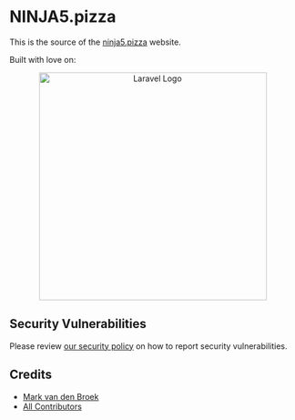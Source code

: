 # NINJA5.pizza

This is the source of the [ninja5.pizza][link-website] website.

Built with love on:

<p align="center"><a href="https://laravel.com" target="_blank"><img src="https://raw.githubusercontent.com/laravel/art/master/logo-lockup/5%20SVG/2%20CMYK/1%20Full%20Color/laravel-logolockup-cmyk-red.svg" width="400" alt="Laravel Logo"></a></p>

## Security Vulnerabilities

Please review [our security policy](../../security/policy) on how to report security vulnerabilities.

## Credits

- [Mark van den Broek](https://github.com/mvdnbrk)
- [All Contributors](../../contributors)

[link-website]: https://ninja5.pizza
